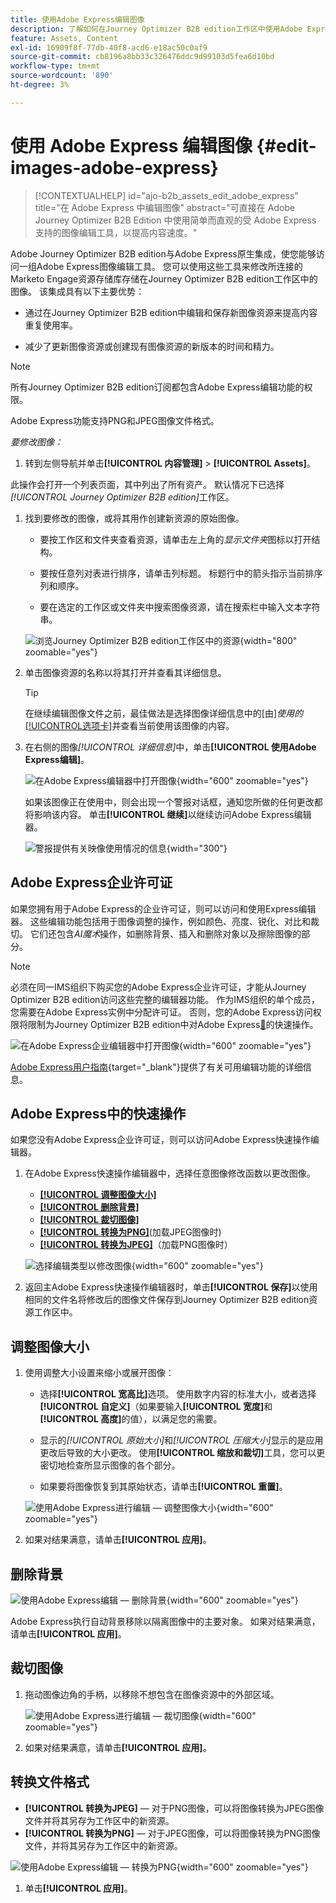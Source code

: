 ```yaml
---
title: 使用Adobe Express编辑图像
description: 了解如何在Journey Optimizer B2B edition工作区中使用Adobe Express编辑图像。
feature: Assets, Content
exl-id: 16909f8f-77db-40f8-acd6-e18ac50c0af9
source-git-commit: cb8196a8bb33c326476ddc9d99103d5fea6d10bd
workflow-type: tm+mt
source-wordcount: '890'
ht-degree: 3%

---
```


# 使用 Adobe Express 编辑图像 {#edit-images-adobe-express}

>[!CONTEXTUALHELP]
>id="ajo-b2b_assets_edit_adobe_express"
>title="在 Adobe Express 中编辑图像"
>abstract="可直接在 Adobe Journey Optimizer B2B Edition 中使用简单而直观的受 Adobe Express 支持的图像编辑工具，以提高内容速度。"

Adobe Journey Optimizer B2B edition与Adobe Express原生集成，使您能够访问一组Adobe Express图像编辑工具。 您可以使用这些工具来修改所连接的Marketo Engage资源存储库存储在Journey Optimizer B2B edition工作区中的图像。 该集成具有以下主要优势：

* 通过在Journey Optimizer B2B edition中编辑和保存新图像资源来提高内容重复使用率。

* 减少了更新图像资源或创建现有图像资源的新版本的时间和精力。

>[!NOTE]
>
>所有Journey Optimizer B2B edition订阅都包含Adobe Express编辑功能的权限。

Adobe Express功能支持PNG和JPEG图像文件格式。

_要修改图像：_

1. 转到左侧导航并单击&#x200B;**[!UICONTROL 内容管理]** > **[!UICONTROL Assets]**。

此操作会打开一个列表页面，其中列出了所有资产。 默认情况下已选择&#x200B;_[!UICONTROL Journey Optimizer B2B edition]_&#x200B;工作区。

1. 找到要修改的图像，或将其用作创建新资源的原始图像。

   * 要按工作区和文件夹查看资源，请单击左上角的&#x200B;_显示文件夹_&#x200B;图标以打开结构。

   * 要按任意列对表进行排序，请单击列标题。 标题行中的箭头指示当前排序列和顺序。

   * 要在选定的工作区或文件夹中搜索图像资源，请在搜索栏中输入文本字符串。

   ![浏览Journey Optimizer B2B edition工作区中的资源](./assets/assets-native-workspace-filtered.png){width="800" zoomable="yes"}

1. 单击图像资源的名称以将其打开并查看其详细信息。

   >[!TIP]
   >
   >在继续编辑图像文件之前，最佳做法是选择图像详细信息中的[由&#x200B;]_使用的_[[!UICONTROL &#x200B;选项卡]](./marketo-engage-design-studio.md#view-asset-used-by-references)并查看当前使用该图像的内容。

1. 在右侧的图像&#x200B;_[!UICONTROL 详细信息]_&#x200B;中，单击&#x200B;**[!UICONTROL 使用Adobe Express编辑]**。

   ![在Adobe Express编辑器中打开图像](./assets/assets-edit-adobe-express.png){width="600" zoomable="yes"}

   如果该图像正在使用中，则会出现一个警报对话框，通知您所做的任何更改都将影响该内容。 单击&#x200B;**[!UICONTROL 继续]**&#x200B;以继续访问Adobe Express编辑器。

   ![警报提供有关映像使用情况的信息](./assets/assets-edit-adobe-express-usage-alert.png){width="300"}

## Adobe Express企业许可证

如果您拥有用于Adobe Express的企业许可证，则可以访问和使用Express编辑器。 这些编辑功能包括用于图像调整的操作，例如颜色、亮度、锐化、对比和裁切。 它们还包含&#x200B;_AI魔术_&#x200B;操作，如删除背景、插入和删除对象以及擦除图像的部分。

>[!NOTE]
>
>必须在同一IMS组织下购买您的Adobe Express企业许可证，才能从Journey Optimizer B2B edition访问这些完整的编辑器功能。 作为IMS组织的单个成员，您需要在Adobe Express实例中分配许可证。 否则，您的Adobe Express访问权限将限制为Journey Optimizer B2B edition中对Adobe Express[&#128279;](#quick-actions-in-adobe-express)的快速操作。

![在Adobe Express企业编辑器中打开图像](./assets/assets-edit-adobe-express-enterprise-editor.png){width="600" zoomable="yes"}

[Adobe Express用户指南](https://helpx.adobe.com/cn/express/user-guide.html){target="_blank"}提供了有关可用编辑功能的详细信息。

## Adobe Express中的快速操作

如果您没有Adobe Express企业许可证，则可以访问Adobe Express快速操作编辑器。

1. 在Adobe Express快速操作编辑器中，选择任意图像修改函数以更改图像。

   * [**[!UICONTROL 调整图像大小]**](#resize-image)
   * [**[!UICONTROL 删除背景]**](#remove-background)
   * [**[!UICONTROL 裁切图像]**](#crop-image)
   * [**[!UICONTROL 转换为PNG]**](#convert-file-format)(加载JPEG图像时)
   * [**[!UICONTROL 转换为JPEG]**](#convert-file-format)（加载PNG图像时）

   ![选择编辑类型以修改图像](./assets/assets-edit-adobe-express-left-menu.png){width="600" zoomable="yes"}

1. 返回主Adobe Express快速操作编辑器时，单击&#x200B;**[!UICONTROL 保存]**&#x200B;以使用相同的文件名将修改后的图像文件保存到Journey Optimizer B2B edition资源工作区中。

## 调整图像大小

1. 使用调整大小设置来缩小或展开图像：

   * 选择&#x200B;**[!UICONTROL 宽高比]**&#x200B;选项。 使用数字内容的标准大小，或者选择&#x200B;**[!UICONTROL 自定义]**（如果要输入&#x200B;**[!UICONTROL 宽度]**&#x200B;和&#x200B;**[!UICONTROL 高度]**&#x200B;的值），以满足您的需要。

   * 显示的&#x200B;_[!UICONTROL 原始大小]_&#x200B;和&#x200B;_[!UICONTROL 压缩大小]_&#x200B;显示的是应用更改后导致的大小更改。 使用&#x200B;**[!UICONTROL 缩放和裁切]**&#x200B;工具，您可以更密切地检查所显示图像的各个部分。

   * 如果要将图像恢复到其原始状态，请单击&#x200B;**[!UICONTROL 重置]**。

   ![使用Adobe Express进行编辑 — 调整图像大小](./assets/assets-edit-adobe-express-resize-image.png){width="600" zoomable="yes"}

1. 如果对结果满意，请单击&#x200B;**[!UICONTROL 应用]**。

## 删除背景

![使用Adobe Express编辑 — 删除背景](./assets/assets-edit-adobe-express-remove-background.png){width="600" zoomable="yes"}

Adobe Express执行自动背景移除以隔离图像中的主要对象。 如果对结果满意，请单击&#x200B;**[!UICONTROL 应用]**。

## 裁切图像

1. 拖动图像边角的手柄，以移除不想包含在图像资源中的外部区域。

   ![使用Adobe Express进行编辑 — 裁切图像](./assets/assets-edit-adobe-express-crop-image.png){width="600" zoomable="yes"}

1. 如果对结果满意，请单击&#x200B;**[!UICONTROL 应用]**。

## 转换文件格式

* **[!UICONTROL 转换为JPEG]** — 对于PNG图像，可以将图像转换为JPEG图像文件并将其另存为工作区中的新资源。
* **[!UICONTROL 转换为PNG]** — 对于JPEG图像，可以将图像转换为PNG图像文件，并将其另存为工作区中的新资源。

![使用Adobe Express编辑 — 转换为PNG](./assets/assets-edit-adobe-express-convert-to-png.png){width="600" zoomable="yes"}

1. 单击&#x200B;**[!UICONTROL 应用]**。
